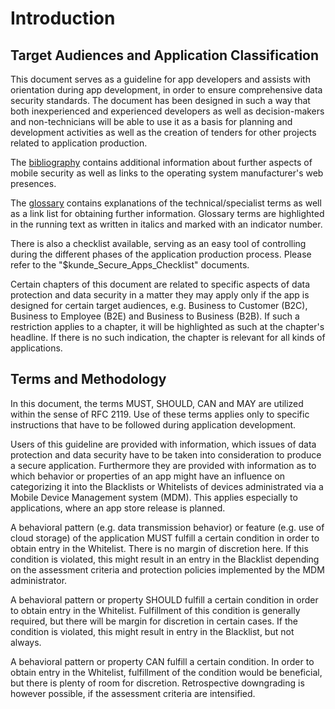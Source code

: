 # Introduction

## Target Audiences and Application Classification

This document serves as a guideline for app developers and assists with orientation during app development, in order to ensure comprehensive data security standards.
The document has been designed in such a way that both inexperienced and experienced developers as well as decision-makers and non-technicians will be able to use it as a basis for planning and development activities as well as the creation of tenders for other projects related to application production.

The [bibliography](References.md) contains additional information about further aspects of mobile security as well as links to the operating system manufacturer's web presences.

The [glossary](GLOSSARY.md) contains explanations of the technical/specialist terms as well as a link list for obtaining further information.
Glossary terms are highlighted in the running text as written in italics and marked with an indicator number.

There is also a checklist available, serving as an easy tool of controlling during the different phases of the application production process.
Please refer to the "$kunde_Secure_Apps_Checklist" documents.

Certain chapters of this document are related to specific aspects of data protection and data security in a matter they may apply only if the app is designed for certain target audiences, e.g. Business to Customer (B2C), Business to Employee (B2E) and Business to Business (B2B).
If such a restriction applies to a chapter, it will be highlighted as such at the chapter's headline.
If there is no such indication, the chapter is relevant for all kinds of applications.

## Terms and Methodology

In this document, the terms MUST, SHOULD, CAN and MAY are utilized within the sense of RFC 2119.
Use of these terms applies only to specific instructions that have to be followed during application development.

Users of this guideline are provided with information, which issues of data protection and data security have to be taken into consideration to produce a secure application.
Furthermore they are provided with information as to which behavior or properties of an app might have an influence on categorizing it into the Blacklists or Whitelists of devices administrated via a Mobile Device Management system (MDM).
This applies especially to applications, where an app store release is planned.

A behavioral pattern (e.g. data transmission behavior) or feature (e.g. use of cloud storage) of the application MUST fulfill a certain condition in order to obtain entry in the Whitelist.
There is no margin of discretion here.
If this condition is violated, this might result in an entry in the Blacklist depending on the assessment criteria and protection policies implemented by the MDM administrator.

A behavioral pattern or property SHOULD fulfill a certain condition in order to obtain entry in the Whitelist.
Fulfillment of this condition is generally required, but there will be margin for discretion in certain cases.
If the condition is violated, this might result in entry in the Blacklist, but not always.

A behavioral pattern or property CAN fulfill a certain condition.
In order to obtain entry in the Whitelist, fulfillment of the condition would be beneficial, but there is plenty of room for discretion.
Retrospective downgrading is however possible, if the assessment criteria are intensified.
